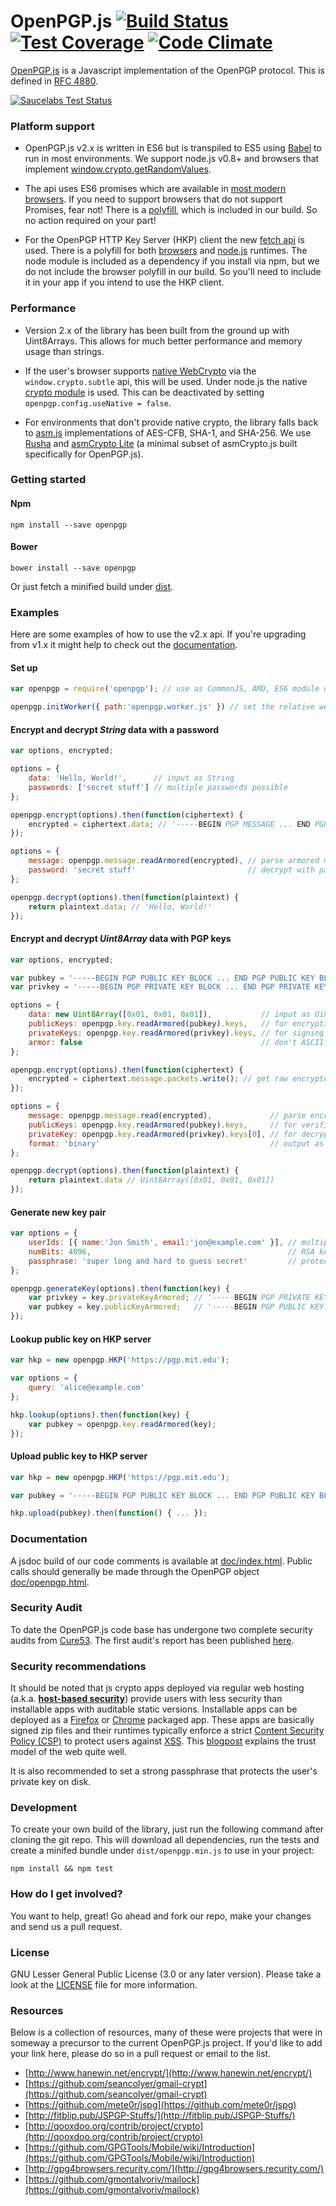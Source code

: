 OpenPGP.js [![Build Status](https://travis-ci.org/openpgpjs/openpgpjs.svg?branch=master)](https://travis-ci.org/openpgpjs/openpgpjs) [![Test Coverage](https://codeclimate.com/github/openpgpjs/openpgpjs/badges/coverage.svg)](https://codeclimate.com/github/openpgpjs/openpgpjs/coverage) [![Code Climate](https://codeclimate.com/github/openpgpjs/openpgpjs/badges/gpa.svg)](https://codeclimate.com/github/openpgpjs/openpgpjs)
==========

[OpenPGP.js](http://openpgpjs.org/) is a Javascript implementation of the OpenPGP protocol. This is defined in [RFC 4880](http://tools.ietf.org/html/rfc4880).

[![Saucelabs Test Status](https://saucelabs.com/browser-matrix/openpgpjs.svg)](https://saucelabs.com/u/openpgpjs)


### Platform support

* OpenPGP.js v2.x is written in ES6 but is transpiled to ES5 using [Babel](https://babeljs.io/) to run in most environments. We support node.js v0.8+ and browsers that implement [window.crypto.getRandomValues](http://caniuse.com/#feat=getrandomvalues).

* The api uses ES6 promises which are available in [most modern browsers](http://caniuse.com/#feat=promises). If you need to support browsers that do not support Promises, fear not! There is a [polyfill](https://github.com/jakearchibald/es6-promise), which is included in our build. So no action required on your part!

* For the OpenPGP HTTP Key Server (HKP) client the new [fetch api](http://caniuse.com/#feat=fetch) is used. There is a polyfill for both [browsers](https://github.com/github/fetch) and [node.js](https://github.com/bitinn/node-fetch) runtimes. The node module is included as a dependency if you install via npm, but we do not include the browser polyfill in our build. So you'll need to include it in your app if you intend to use the HKP client.


### Performance

* Version 2.x of the library has been built from the ground up with Uint8Arrays. This allows for much better performance and memory usage than strings.

* If the user's browser supports [native WebCrypto](http://caniuse.com/#feat=cryptography) via the `window.crypto.subtle` api, this will be used. Under node.js the native [crypto module](https://nodejs.org/api/crypto.html#crypto_crypto) is used. This can be deactivated by setting `openpgp.config.useNative = false`.

* For environments that don't provide native crypto, the library falls back to [asm.js](http://caniuse.com/#feat=asmjs) implementations of AES-CFB, SHA-1, and SHA-256. We use [Rusha](https://github.com/srijs/rusha) and [asmCrypto Lite](https://github.com/openpgpjs/asmcrypto-lite) (a minimal subset of asmCrypto.js built specifically for OpenPGP.js).


### Getting started

#### Npm

    npm install --save openpgp

#### Bower

    bower install --save openpgp

Or just fetch a minified build under [dist](https://github.com/openpgpjs/openpgpjs/tree/master/dist).


### Examples

Here are some examples of how to use the v2.x api. If you're upgrading from v1.x it might help to check out the [documentation](https://github.com/openpgpjs/openpgpjs#documentation).

#### Set up

```js
var openpgp = require('openpgp'); // use as CommonJS, AMD, ES6 module or via window.openpgp

openpgp.initWorker({ path:'openpgp.worker.js' }) // set the relative web worker path
```

#### Encrypt and decrypt *String* data with a password

```js
var options, encrypted;

options = {
    data: 'Hello, World!',      // input as String
    passwords: ['secret stuff'] // multiple passwords possible
};

openpgp.encrypt(options).then(function(ciphertext) {
    encrypted = ciphertext.data; // '-----BEGIN PGP MESSAGE ... END PGP MESSAGE-----'
});
```

```js
options = {
    message: openpgp.message.readArmored(encrypted), // parse armored message
    password: 'secret stuff'                         // decrypt with password
};

openpgp.decrypt(options).then(function(plaintext) {
    return plaintext.data; // 'Hello, World!'
});
```

#### Encrypt and decrypt *Uint8Array* data with PGP keys

```js
var options, encrypted;

var pubkey = '-----BEGIN PGP PUBLIC KEY BLOCK ... END PGP PUBLIC KEY BLOCK-----';
var privkey = '-----BEGIN PGP PRIVATE KEY BLOCK ... END PGP PRIVATE KEY BLOCK-----';

options = {
    data: new Uint8Array([0x01, 0x01, 0x01]),           // input as Uint8Array
    publicKeys: openpgp.key.readArmored(pubkey).keys,   // for encryption
    privateKeys: openpgp.key.readArmored(privkey).keys, // for signing (optional)
    armor: false                                        // don't ASCII armor
};

openpgp.encrypt(options).then(function(ciphertext) {
    encrypted = ciphertext.message.packets.write(); // get raw encrypted packets as Uint8Array
});
```

```js
options = {
    message: openpgp.message.read(encrypted),             // parse encrypted bytes
    publicKeys: openpgp.key.readArmored(pubkey).keys,     // for verification (optional)
    privateKey: openpgp.key.readArmored(privkey).keys[0], // for decryption
    format: 'binary'                                      // output as Uint8Array
};

openpgp.decrypt(options).then(function(plaintext) {
    return plaintext.data // Uint8Array([0x01, 0x01, 0x01])
});
```

#### Generate new key pair

```js
var options = {
    userIds: [{ name:'Jon Smith', email:'jon@example.com' }], // multiple user IDs
    numBits: 4096,                                            // RSA key size
    passphrase: 'super long and hard to guess secret'         // protects the private key
};

openpgp.generateKey(options).then(function(key) {
    var privkey = key.privateKeyArmored; // '-----BEGIN PGP PRIVATE KEY BLOCK ... '
    var pubkey = key.publicKeyArmored;   // '-----BEGIN PGP PUBLIC KEY BLOCK ... '
});
```

#### Lookup public key on HKP server

```js
var hkp = new openpgp.HKP('https://pgp.mit.edu');

var options = {
    query: 'alice@example.com'
};

hkp.lookup(options).then(function(key) {
    var pubkey = openpgp.key.readArmored(key);
});
```

#### Upload public key to HKP server

```js
var hkp = new openpgp.HKP('https://pgp.mit.edu');

var pubkey = '-----BEGIN PGP PUBLIC KEY BLOCK ... END PGP PUBLIC KEY BLOCK-----';

hkp.upload(pubkey).then(function() { ... });
```

### Documentation

A jsdoc build of our code comments is available at [doc/index.html](http://openpgpjs.org/openpgpjs/doc/index.html). Public calls should generally be made through the OpenPGP object [doc/openpgp.html](http://openpgpjs.org/openpgpjs/doc/module-openpgp.html).

### Security Audit

To date the OpenPGP.js code base has undergone two complete security audits from [Cure53](https://cure53.de). The first audit's report has been published [here](https://github.com/openpgpjs/openpgpjs/wiki/Cure53-security-audit).

### Security recommendations

It should be noted that js crypto apps deployed via regular web hosting (a.k.a. [**host-based security**](https://www.schneier.com/blog/archives/2012/08/cryptocat.html)) provide users with less security than installable apps with auditable static versions. Installable apps can be deployed as a [Firefox](https://developer.mozilla.org/en-US/Marketplace/Options/Packaged_apps) or [Chrome](https://developer.chrome.com/apps/about_apps.html) packaged app. These apps are basically signed zip files and their runtimes typically enforce a strict [Content Security Policy (CSP)](http://www.html5rocks.com/en/tutorials/security/content-security-policy/) to protect users against [XSS](https://en.wikipedia.org/wiki/Cross-site_scripting). This [blogpost](https://tankredhase.com/2014/04/13/heartbleed-and-javascript-crypto/) explains the trust model of the web quite well.

It is also recommended to set a strong passphrase that protects the user's private key on disk.

### Development

To create your own build of the library, just run the following command after cloning the git repo. This will download all dependencies, run the tests and create a minifed bundle under `dist/openpgp.min.js` to use in your project:

    npm install && npm test

### How do I get involved?

You want to help, great! Go ahead and fork our repo, make your changes and send us a pull request.

### License

GNU Lesser General Public License (3.0 or any later version). Please take a look at the [LICENSE](LICENSE) file for more information.

### Resources

Below is a collection of resources, many of these were projects that were in someway a precursor to the current OpenPGP.js project. If you'd like to add your link here, please do so in a pull request or email to the list.

* [http://www.hanewin.net/encrypt/](http://www.hanewin.net/encrypt/)
* [https://github.com/seancolyer/gmail-crypt](https://github.com/seancolyer/gmail-crypt)
* [https://github.com/mete0r/jspg](https://github.com/mete0r/jspg)
* [http://fitblip.pub/JSPGP-Stuffs/](http://fitblip.pub/JSPGP-Stuffs/)
* [http://qooxdoo.org/contrib/project/crypto](http://qooxdoo.org/contrib/project/crypto)
* [https://github.com/GPGTools/Mobile/wiki/Introduction](https://github.com/GPGTools/Mobile/wiki/Introduction)
* [http://gpg4browsers.recurity.com/](http://gpg4browsers.recurity.com/)
* [https://github.com/gmontalvoriv/mailock](https://github.com/gmontalvoriv/mailock)
